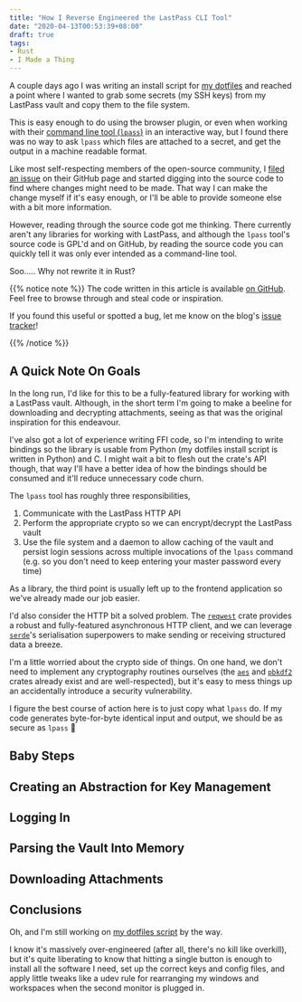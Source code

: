 ```yaml
---
title: "How I Reverse Engineered the LastPass CLI Tool"
date: "2020-04-13T00:53:39+08:00"
draft: true
tags:
- Rust
- I Made a Thing
---
```


A couple days ago I was writing an install script for [my dotfiles][dotfiles]
and reached a point where I wanted to grab some secrets (my SSH keys) from my
LastPass vault and copy them to the file system.

This is easy enough to do using the browser plugin, or even when working with
their [command line tool (`lpass`)][lastpass-cli] in an interactive way, but
I found there was no way to ask `lpass` which files are attached to a secret,
and get the output in a machine readable format.

Like most self-respecting members of the open-source community, I
[filed an issue][issue-547] on their GitHub page and started digging into the
source code to find where changes might need to be made. That way I can make
the change myself if it's easy enough, or I'll be able to provide someone else
with a bit more information.

However, reading through the source code got me thinking. There currently
aren't any libraries for working with LastPass, and although the `lpass`
tool's source code is GPL'd and on GitHub, by reading the source code you can
quickly tell it was only ever intended as a command-line tool.

Soo..... Why not rewrite it in Rust?

{{% notice note %}}
The code written in this article is available [on GitHub][repo]. Feel free to
browse through and steal code or inspiration.

If you found this useful or spotted a bug, let me know on the blog's
[issue tracker][issue]!

[repo]: https://github.com/Michael-F-Bryan/lastpass
[issue]: https://github.com/Michael-F-Bryan/adventures.michaelfbryan.com
{{% /notice %}}

## A Quick Note On Goals

In the long run, I'd like for this to be a fully-featured library for working
with a LastPass vault. Although, in the short term I'm going to make a beeline
for downloading and decrypting attachments, seeing as that was the original
inspiration for this endeavour.

I've also got a lot of experience writing FFI code, so I'm intending to write
bindings so the library is usable from Python (my dotfiles install script is
written in Python) and C. I might wait a bit to flesh out the crate's API
though, that way I'll have a better idea of how the bindings should be
consumed and it'll reduce unnecessary code churn.

The `lpass` tool has roughly three responsibilities,

1. Communicate with the LastPass HTTP API
2. Perform the appropriate crypto so we can encrypt/decrypt the LastPass vault
3. Use the file system and a daemon to allow caching of the vault and persist
   login sessions across multiple invocations of the `lpass` command (e.g. so
   you don't need to keep entering your master password every time)

As a library, the third point is usually left up to the frontend application
so we've already made our job easier.

I'd also consider the HTTP bit a solved problem. The [`reqwest`][reqwest]
crate provides a robust and fully-featured asynchronous HTTP client, and we
can leverage [`serde`][serde]'s serialisation superpowers to make sending or
receiving structured data a breeze.

I'm a little worried about the crypto side of things. On one hand, we don't
need to implement any cryptography routines ourselves (the [`aes`][aes] and
[`pbkdf2`][pbkdf2] crates already exist and are well-respected), but it's
easy to mess things up an accidentally introduce a security vulnerability.

I figure the best course of action here is to just copy what `lpass` do. If
my code generates byte-for-byte identical input and output, we should be as
secure as `lpass` 🤷‍

## Baby Steps

## Creating an Abstraction for Key Management

## Logging In

## Parsing the Vault Into Memory

## Downloading Attachments

## Conclusions

Oh, and I'm still working on [my dotfiles script][install-py] by the way.

I know it's massively over-engineered (after all, there's no kill like
overkill), but it's quite liberating to know that hitting a single button is
enough to install all the software I need, set up the correct keys and config
files, and apply little tweaks like a udev rule for rearranging my windows
and workspaces when the second monitor is plugged in.

[dotfiles]: https://github.com/Michael-F-Bryan/dotfiles
[lastpass-cli]: https://github.com/lastpass/lastpass-cli
[issue-547]: https://github.com/lastpass/lastpass-cli/issues/547
[cleanup]: https://gcc.gnu.org/onlinedocs/gcc/Common-Variable-Attributes.html#index-cleanup-variable-attribute
[install-py]: https://github.com/Michael-F-Bryan/dotfiles/blob/master/install.py
[reqwest]: https://crates.io/crates/reqwest
[serde]: https://serde.rs/
[aes]: https://crates.io/crates/aes
[pbkdf2]: https://crates.io/crates/pbkdf2
